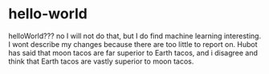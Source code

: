 # hello-world
helloWorld???
no I will not do that, but I do find machine learning interesting. 
I wont describe my changes because there are too little to report on.
Hubot has said that moon tacos are far superior to Earth tacos, and i disagree and
think that Earth tacos are vastly superior to moon tacos. 
